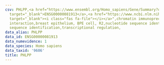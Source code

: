 ```yaml
---
csv: PHLPP,<a href="https://www.ensembl.org/Homo_sapiens/Gene/Summary?db=core;g=ENSG00000081913"
  target="_blank">ENSG00000081913</a>,<a href="https://www.ncbi.nlm.nih.gov/pubmed/22863008"
  target="_blank"><i class="fas fa-file"></i></a>",chromatin immunoprecipitation assay,direct
  interaction,breast epithelium, BPE cell, R2,nucleotide sequence identification,nucleotide
  sequence identification,transcriptional regulation,
data_alias: PHLPP
data_id: ENSG00000081913
data_numevidence: 1
data_species: Homo sapiens
data_taxid: '9606'
title: PHLPP
---
```

